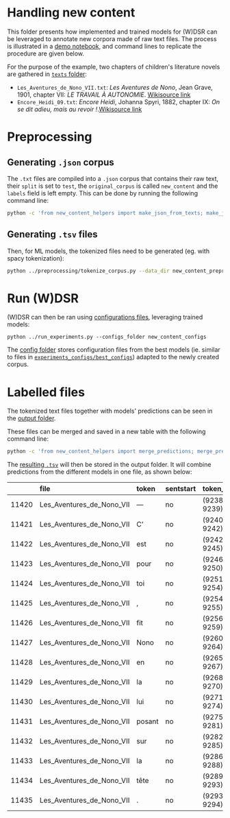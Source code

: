 # Handling new content

This folder presents how implemented and trained models for (W)DSR can be leveraged to annotate new corpora made of raw text files. The process is illustrated in a [demo notebook](./demo_new_content.ipynb), and command lines to replicate the procedure are given below.

For the purpose of the example, two chapters of children's literature novels are gathered in [`texts` folder](./texts):
- `Les_Aventures_de_Nono_VII.txt`: *Les Aventures de Nono*, Jean Grave, 1901, chapter VII: *LE TRAVAIL À AUTONOMIE*. [Wikisource link](https://fr.wikisource.org/wiki/Les_Aventures_de_Nono/_VII._Le_travail_à_Autonomie)
- `Encore_Heidi_09.txt`: *Encore Heidi*, Johanna Spyri, 1882, chapter IX: *On se dit adieu, mais au revoir !*.[Wikisource link](https://fr.wikisource.org/wiki/Encore_Heidi/09)



# Preprocessing

## Generating `.json` corpus

The `.txt` files are compiled into a `.json` corpus that contains their raw text, their `split` is set to `test`, the `original_corpus` is called `new_content` and the `labels` field is left empty. This can be done by running the following command line:
```bash
python -c 'from new_content_helpers import make_json_from_texts; make_json_from_texts(folder_path="texts", output_dir="new_content_preprocessed")'
```

## Generating `.tsv` files

Then, for ML models, the tokenized files need to be generated (eg. with spacy tokenization):
```bash
python ../preprocessing/tokenize_corpus.py --data_dir new_content_preprocessed/new_corpus.json --output_dir new_content_preprocessed/ --do_split False --tokenizer 'spacy_tokenization'
```

# Run (W)DSR

(W)DSR can then be ran using [configurations files](./new_content_configs), leveraging trained models:
```
python ../run_experiments.py --configs_folder new_content_configs
```

The [config folder](./new_content_configs) stores configuration files from the best models (ie. similar to files in [`experiments_configs/best_configs`](../experiments_configs/best_configs)) adapted to the newly created corpus.

# Labelled files

The tokenized text files together with models' predictions can be seen in the [output folder](./output).

These files can be merged and saved in a new table with the following command line:
```bash
python -c 'from new_content_helpers import merge_predictions; merge_predictions()'
```
The [resulting `.tsv`](./output/merged_predictions.tsv) will then be stored in the output folder.
It will combine predictions from the different models in one file, as shown below:

|       | file                      | token   | sentstart   | token_idx    | pred_regex   | pred_flair   | pred_transformer   |
|------:|:--------------------------|:--------|:------------|:-------------|:-------------|:-------------|:-------------------|
| 11420 | Les_Aventures_de_Nono_VII | —       | no          | (9238, 9239) | DS           | DS           | DS                 |
| 11421 | Les_Aventures_de_Nono_VII | C’      | no          | (9240, 9242) | DS           | DS           | DS                 |
| 11422 | Les_Aventures_de_Nono_VII | est     | no          | (9242, 9245) | DS           | DS           | DS                 |
| 11423 | Les_Aventures_de_Nono_VII | pour    | no          | (9246, 9250) | DS           | DS           | DS                 |
| 11424 | Les_Aventures_de_Nono_VII | toi     | no          | (9251, 9254) | DS           | DS           | DS                 |
| 11425 | Les_Aventures_de_Nono_VII | ,       | no          | (9254, 9255) | DS           | DS           | DS                 |
| 11426 | Les_Aventures_de_Nono_VII | fit     | no          | (9256, 9259) | DS           | O            | O                  |
| 11427 | Les_Aventures_de_Nono_VII | Nono    | no          | (9260, 9264) | DS           | O            | O                  |
| 11428 | Les_Aventures_de_Nono_VII | en      | no          | (9265, 9267) | DS           | O            | O                  |
| 11429 | Les_Aventures_de_Nono_VII | la      | no          | (9268, 9270) | DS           | O            | O                  |
| 11430 | Les_Aventures_de_Nono_VII | lui     | no          | (9271, 9274) | DS           | O            | O                  |
| 11431 | Les_Aventures_de_Nono_VII | posant  | no          | (9275, 9281) | DS           | O            | O                  |
| 11432 | Les_Aventures_de_Nono_VII | sur     | no          | (9282, 9285) | DS           | O            | O                  |
| 11433 | Les_Aventures_de_Nono_VII | la      | no          | (9286, 9288) | DS           | O            | O                  |
| 11434 | Les_Aventures_de_Nono_VII | tête    | no          | (9289, 9293) | DS           | O            | O                  |
| 11435 | Les_Aventures_de_Nono_VII | .       | no          | (9293, 9294) | DS           | O            | O                  |

